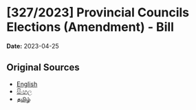 # [327/2023] Provincial Councils Elections (Amendment) - Bill

**Date:** 2023-04-25

## Original Sources

- [English](https://documents.gov.lk/view/bills/2023/4/327-2023_E.pdf)
- [සිංහල](https://documents.gov.lk/view/bills/2023/4/327-2023_S.pdf)
- [தமிழ்](https://documents.gov.lk/view/bills/2023/4/327-2023_T.pdf)
